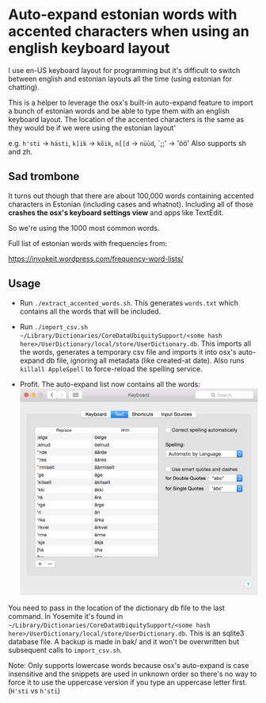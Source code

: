 # Auto-expand estonian words with accented characters when using an english keyboard layout

I use en-US keyboard layout for programming but it's difficult to switch between english and estonian
layouts all the time (using estonian for chatting).

This is a helper to leverage the osx's built-in auto-expand feature to import a bunch of estonian words and
be able to type them with an english keyboard layout. The location of the accented characters is the same as they
would be if we were using the estonian layout'

e.g. `h'sti` -> `hästi`, `k]ik` -> `kõik`, `n[[d` -> `nüüd`, `;;' -> 'öö'
Also supports sh and zh.

## Sad trombone

It turns out though that there are about 100,000 words containing accented characters in Estonian (including cases and whatnot).
Including all of those **crashes the osx's keyboard settings view** and apps like TextEdit.

So we're using the 1000 most common words.

Full list of estonian words with frequencies from:

  https://invokeit.wordpress.com/frequency-word-lists/

## Usage

- Run `./extract_accented_words.sh`.
  This generates `words.txt` which contains all the words that will be included.

- Run `./import_csv.sh ~/Library/Dictionaries/CoreDataUbiquitySupport/<some hash here>/UserDictionary/local/store/UserDictionary.db`.
  This imports all the words, generates a temporary csv file and imports it into osx's auto-expand db file, ignoring all metadata (like created-at date). Also runs `killall AppleSpell` to force-reload the spelling service.

- Profit. The auto-expand list now contains all the words: ![Keyboard Settings View](example.png)

You need to pass in the location of the dictionary db file to the last command. In Yosemite it's found in `~/Library/Dictionaries/CoreDataUbiquitySupport/<some hash here>/UserDictionary/local/store/UserDictionary.db`. This is an sqlite3 database file. A backup is made in bak/ and it won't be overwritten but subsequent calls to `import_csv.sh`.

Note: Only supports lowercase words because osx's auto-expand is case insensitive and the snippets are used in
unknown order so there's no way to force it to use the uppercase version if you type an uppercase letter first. (`H'sti` vs `h'sti`)
